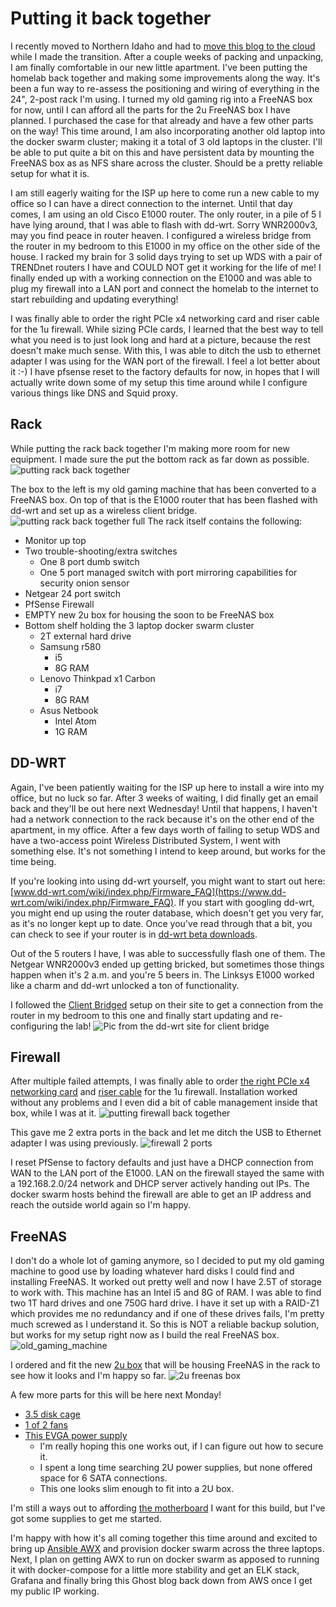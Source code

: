 # Putting it back together

I recently moved to Northern Idaho and had to [move this blog to the cloud](https://homelab.business/moving-to-the-cloud/) while I made the transition.  After a couple weeks of packing and unpacking, I am finally comfortable in our new little apartment.  I've been putting the homelab back together and making some improvements along the way.  It's been a fun way to re-assess the positioning and wiring of everything in the 24", 2-post rack I'm using. I turned my old gaming rig into a FreeNAS box for now, until I can afford all the parts for the 2u FreeNAS box I have planned.  I purchased the case for that already and have a few other parts on the way!  This time around, I am also incorporating another old laptop into the docker swarm cluster; making it a total of 3 old laptops in the cluster.  I'll be able to put quite a bit on this and have persistent data by mounting the FreeNAS box as as NFS share across the cluster.  Should be a pretty reliable setup for what it is.

I am still eagerly waiting for the ISP up here to come run a new cable to my office so I can have a direct connection to the internet.  Until that day comes, I am using an old Cisco E1000 router.  The only router, in a pile of 5 I have lying around, that I was able to flash with dd-wrt.  Sorry WNR2000v3, may you find peace in router heaven.  I configured a wireless bridge from the router in my bedroom to this E1000 in my office on the other side of the house.  I racked my brain for 3 solid days trying to set up WDS with a pair of TRENDnet routers I have and COULD NOT get it working for the life of me!  I finally ended up with a working connection on the E1000 and was able to plug my firewall into a LAN port and connect the homelab to the internet to start rebuilding and updating everything!

I was finally able to order the right PCIe x4 networking card and riser cable for the 1u firewall. While sizing PCIe cards, I learned that the best way to tell what you need is to just look long and hard at a picture, because the rest doesn't make much sense.  With this, I was able to ditch the usb to ethernet adapter I was using for the WAN port of the firewall.  I feel a lot better about it :-)  I have pfsense reset to the factory defaults for now, in hopes that I will actually write down some of my setup this time around while I configure various things like DNS and Squid proxy.

## Rack

While putting the rack back together I'm making more room for new equipment.  I made sure the put the bottom rack as far down as possible.
![putting rack back together](https://github.com/jahrik/home_lab/raw/master/ghost/images/putting_rack_back_together.jpg)

The box to the left is my old gaming machine that has been converted to a FreeNAS box.  On top of that is the E1000 router that has been flashed with dd-wrt and set up as a wireless client bridge.
![putting rack back together full](https://github.com/jahrik/home_lab/raw/master/ghost/images/putting_rack_back_together_full.jpg)
The rack itself contains the following:
* Monitor up top
* Two trouble-shooting/extra switches
  * One 8 port dumb switch
  * One 5 port managed switch with port mirroring capabilities for security onion sensor
* Netgear 24 port switch
* PfSense Firewall
* EMPTY new 2u box for housing the soon to be FreeNAS box
* Bottom shelf holding the 3 laptop docker swarm cluster
  * 2T external hard drive
  * Samsung r580
    * i5
    * 8G RAM
  * Lenovo Thinkpad x1 Carbon
    * i7
    * 8G RAM
  * Asus Netbook
    * Intel Atom
    * 1G RAM

## DD-WRT

Again, I've been patiently waiting for the ISP up here to install a wire into my office, but no luck so far.  After 3 weeks of waiting, I did finally get an email back and they'll be out here next Wednesday!  Until that happens, I haven't had a network connection to the rack because it's on the other end of the apartment, in my office.  After a few days worth of failing to setup WDS and have a two-access point Wireless Distributed System, I went with something else.  It's not something I intend to keep around, but works for the time being.

If you're looking into using dd-wrt yourself, you might want to start out here: [www.dd-wrt.com/wiki/index.php/Firmware_FAQ](https://www.dd-wrt.com/wiki/index.php/Firmware_FAQ).  If you start with googling dd-wrt, you might end up using the router database, which doesn't get you very far, as it's no longer kept up to date.  Once you've read through that a bit, you can check to see if your router is in [dd-wrt beta downloads](https://download1.dd-wrt.com/dd-wrtv2/downloads/betas/).

Out of the 5 routers I have, I was able to successfully flash one of them.  The Netgear WNR2000v3 ended up getting bricked, but sometimes those things happen when it's 2 a.m. and you're 5 beers in.  The Linksys E1000 worked like a charm and dd-wrt unlocked a ton of functionality.

I followed the [Client Bridged](https://www.dd-wrt.com/wiki/index.php/Client_Bridged) setup on their site to get a connection from the router in my bedroom to this one and finally start updating and re-configuring the lab!
![Pic from the dd-wrt site for client bridge](https://www.dd-wrt.com/wiki/images/7/7d/Client_Bridge.jpg)

## Firewall

After multiple failed attempts, I was finally able to order [the right PCIe x4 networking card](https://www.amazon.com/gp/product/B000BMXME8/ref=oh_aui_detailpage_o04_s00?ie=UTF8&psc=1) and [riser cable](https://www.amazon.com/gp/product/B06WWNVKT2/ref=oh_aui_detailpage_o05_s00?ie=UTF8&psc=1) for the 1u firewall.  Installation worked without any problems and I even did a bit of cable management inside that box, while I was at it.
![putting firewall back together](https://github.com/jahrik/home_lab/raw/master/ghost/images/putting_firewall_back_together.jpg)

This gave me 2 extra ports in the back and let me ditch the USB to Ethernet adapter I was using previously.
![firewall 2 ports](https://github.com/jahrik/home_lab/raw/master/ghost/images/firewall_2_ports.jpg)

I reset PfSense to factory defaults and just have a DHCP connection from WAN to the LAN port of the E1000.  LAN on the firewall stayed the same with a 192.168.2.0/24 network and DHCP server actively handing out IPs. The docker swarm hosts behind the firewall are able to get an IP address and reach the outside world again so I'm happy.

## FreeNAS

I don't do a whole lot of gaming anymore, so I decided to put my old gaming machine to good use by loading whatever hard disks I could find and installing FreeNAS.  It worked out pretty well and now I have 2.5T of storage to work with.  This machine has an Intel i5 and 8G of RAM.  I was able to find two 1T hard drives and one 750G hard drive.  I have it set up with a RAID-Z1 which provides me no redundancy and if one of these drives fails, I'm pretty much screwed as I understand it.  So this is NOT a reliable backup solution, but works for my setup right now as I build the real FreeNAS box.
![old_gaming_machine](https://github.com/jahrik/home_lab/raw/master/ghost/images/old_gaming_machine.jpg)

I ordered and fit the new [2u box](https://www.amazon.com/gp/product/B00A7NBO6E/ref=oh_aui_detailpage_o06_s00?ie=UTF8&psc=1) that will be housing FreeNAS in the rack to see how it looks and I'm happy so far.
![2u freenas box](https://github.com/jahrik/home_lab/raw/master/ghost/images/2u_freenas_box.jpg)

A few more parts for this will be here next Monday!
* [3.5 disk cage](https://www.amazon.com/gp/product/B004IMKTUW/ref=oh_aui_detailpage_o03_s00?ie=UTF8&psc=1)
* [1 of 2 fans](https://www.amazon.com/gp/product/B00KF7OMTI/ref=oh_aui_detailpage_o03_s00?ie=UTF8&psc=1)
* [This EVGA power supply](https://www.amazon.com/gp/product/B01LWTS2UL/ref=oh_aui_detailpage_o01_s00?ie=UTF8&psc=1)
  * I'm really hoping this one works out, if I can figure out how to secure it.
  * I spent a long time searching 2U power supplies, but none offered space for 6 SATA connections.
  * This one looks slim enough to fit into a 2U box.

I'm still a ways out to affording [the motherboard](https://www.amazon.com/dp/B00GG94YDS/_encoding=UTF8?coliid=I6IV40DWMM4HD&colid=38OM4T826B6H8&psc=0) I want for this build, but I've got some supplies to get me started.

I'm happy with how it's all coming together this time around and excited to bring up [Ansible AWX](https://homelab.business/trialing-ansible-awx/) and provision docker swarm across the three laptops.  Next, I plan on getting AWX to run on docker swarm as apposed to running it with docker-compose for a little more stability and get an ELK stack, Grafana and finally bring this Ghost blog back down from AWS once I get my public IP working.

